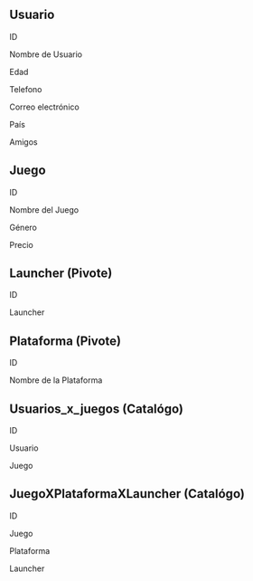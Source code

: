 ## Usuario

ID

Nombre de Usuario

Edad

Telefono

Correo electrónico

País 

Amigos


## Juego

ID

Nombre del Juego

Género

Precio

## Launcher (Pivote)

ID

Launcher

## Plataforma (Pivote)

ID

Nombre de la Plataforma

## Usuarios_x_juegos (Catalógo)

ID

Usuario
 
Juego

## JuegoXPlataformaXLauncher  (Catalógo)

ID

Juego

Plataforma

Launcher


